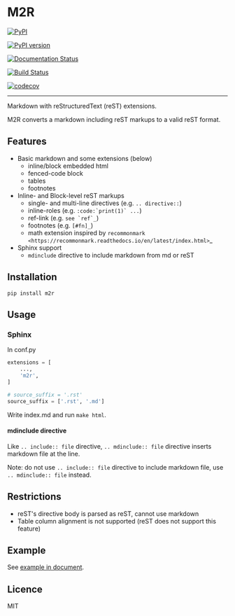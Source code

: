 M2R
===

[![PyPI](https://img.shields.io/pypi/v/m2r.svg)](https://pypi.python.org/pypi/m2r)

[![PyPI version](https://img.shields.io/pypi/pyversions/m2r.svg)](https://pypi.python.org/pypi/m2r)

[![Documentation Status](https://readthedocs.org/projects/m2r/badge/?version=latest)](http://m2r.readthedocs.io/en/latest/?badge=latest)

[![Build Status](https://travis-ci.org/miyakogi/m2r.svg?branch=master)](https://travis-ci.org/miyakogi/m2r)

[![codecov](https://codecov.io/gh/miyakogi/m2r/branch/master/graph/badge.svg)](https://codecov.io/gh/miyakogi/m2r)

--------------------------------------------------------------------------------

Markdown with reStructuredText (reST) extensions.

M2R converts a markdown including reST markups to a valid reST format.

## Features

* Basic markdown and some extensions (below)
    * inline/block embedded html
    * fenced-code block
    * tables
    * footnotes
* Inline- and Block-level reST markups
    * single- and multi-line directives (e.g. `.. directive::`)
    * inline-roles (e.g. ``:code:`print(1)` ...``)
    * ref-link (e.g. ``see `ref`_``)
    * footnotes (e.g. ``[#fn]_``)
    * math extension inspired by `recommonmark <https://recommonmark.readthedocs.io/en/latest/index.html>`_
* Sphinx support
    * ``mdinclude`` directive to include markdown from md or reST

## Installation

```
pip install m2r
```

## Usage

### Sphinx

In conf.py

```python
extensions = [
    ...,
    'm2r',
]

# source_suffix = '.rst'
source_suffix = ['.rst', '.md']
```

Write index.md and run `make html`.

#### mdinclude directive

Like `.. include:: file` directive, `.. mdinclude:: file` directive inserts markdown file at the line.

Note: do not use `.. include:: file` directive to include markdown file, use `.. mdinclude:: file` instead.

## Restrictions

* reST's directive body is parsed as reST, cannot use markdown
* Table column alignment is not supported (reST does not support this feature)

## Example

See [example in document](https://miyakogi.github.io/m2r/example.html).

## Licence

MIT
